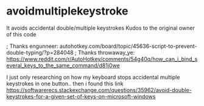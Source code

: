 # avoidmultiplekeystroke

It avoids accidental double/multiple keystrokes
Kudos to the original owner of this code

; Thanks engunneer: autohotkey.com/board/topic/45636-script-to-prevent-double-typing/?p=284048
; Thanks throwaway_ye: https://www.reddit.com/r/AutoHotkey/comments/54g40q/how_can_i_bind_several_keys_to_the_same_command/d81j0we

I just only researching on how my keyboard stops accidental multiple keystrokes in one button.. then i found this link
https://softwarerecs.stackexchange.com/questions/35962/avoid-double-keystrokes-for-a-given-set-of-keys-on-microsoft-windows
